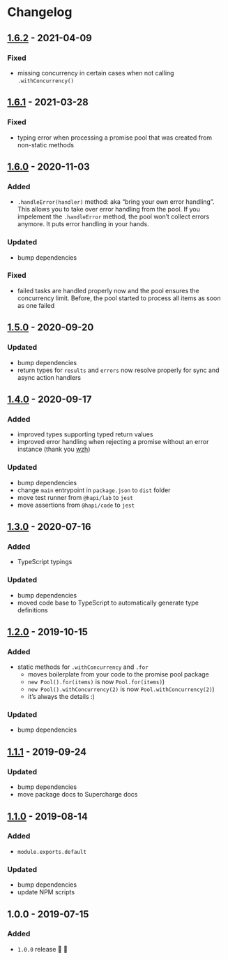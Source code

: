 # Changelog


## [1.6.2](https://github.com/supercharge/promise-pool/compare/v1.6.1...v1.6.2) - 2021-04-09

### Fixed
- missing concurrency in certain cases when not calling `.withConcurrency()`


## [1.6.1](https://github.com/supercharge/promise-pool/compare/v1.6.0...v1.6.1) - 2021-03-28

### Fixed
- typing error when processing a promise pool that was created from non-static methods


## [1.6.0](https://github.com/supercharge/promise-pool/compare/v1.5.0...v1.6.0) - 2020-11-03

### Added
- `.handleError(handler)` method: aka “bring your own error handling”. This allows you to take over error handling from the pool. If you impelement the `.handleError` method, the pool won’t collect errors anymore. It puts error handling in your hands.

### Updated
- bump dependencies

### Fixed
- failed tasks are handled properly now and the pool ensures the concurrency limit. Before, the pool started to process all items as soon as one failed


## [1.5.0](https://github.com/supercharge/promise-pool/compare/v1.4.0...v1.5.0) - 2020-09-20

### Updated
- bump dependencies
- return types for `results` and `errors` now resolve properly for sync and async action handlers


## [1.4.0](https://github.com/supercharge/promise-pool/compare/v1.3.0...v1.4.0) - 2020-09-17

### Added
- improved types supporting typed return values
- improved error handling when rejecting a promise without an error instance (thank you [wzh](https://github.com/supercharge/promise-pool/pull/19))

### Updated
- bump dependencies
- change `main` entrypoint in `package.json` to `dist` folder
- move test runner from `@hapi/lab` to `jest`
- move assertions from `@hapi/code` to `jest`


## [1.3.0](https://github.com/superchargejs/promise-pool/compare/v1.2.0...v1.3.0) - 2020-07-16

### Added
- TypeScript typings

### Updated
- bump dependencies
- moved code base to TypeScript to automatically generate type definitions



## [1.2.0](https://github.com/superchargejs/promise-pool/compare/v1.1.1...v1.2.0) - 2019-10-15

### Added
- static methods for `.withConcurrency` and `.for`
  - moves boilerplate from your code to the promise pool package
  - `new Pool().for(items)` is now `Pool.for(items)`)
  - `new Pool().withConcurrency(2)` is now `Pool.withConcurrency(2)`)
  - it’s always the details :)

### Updated
- bump dependencies


## [1.1.1](https://github.com/superchargejs/promise-pool/compare/v1.1.0...v1.1.1) - 2019-09-24

### Updated
- bump dependencies
- move package docs to Supercharge docs


## [1.1.0](https://github.com/superchargejs/promise-pool/compare/v1.0.0...v1.1.0) - 2019-08-14

### Added
- `module.exports.default`

### Updated
- bump dependencies
- update NPM scripts


## 1.0.0 - 2019-07-15

### Added
- `1.0.0` release 🚀 🎉

